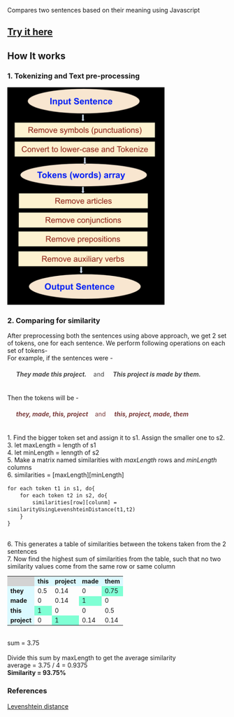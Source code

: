 Compares two sentences based on their meaning using Javascript

## <a target="_blank" href='https://abhinandan-kushwaha.github.io/sentence-comparison-based-on-meaning/'>Try it here</a>

## How It works

### 1. Tokenizing and Text pre-processing

<img src='./assets/sentencePreProcessing.png' alt='' width='360px'/>

### 2. Comparing for similarity

After preprocessing both the sentences using above approach, we get 2 set of tokens, one for each sentence. We perform following operations on each set of tokens-<br/>
For example, if the sentences were -
<p style="margin:20px;color: #454545;">
    <b><i>They made this project.</i></b>&nbsp; &nbsp; and &nbsp; &nbsp; <b><i>This project is made by them.</i></b> <br/>
</p>
<br/>
Then the tokens will be -
<p style="margin:20px;color: #7a3c3c;">
    <b><i>they, made, this, project</i></b>&nbsp; &nbsp; and &nbsp; &nbsp; <b><i>this, project, made, them</i></b> <br/>
</p>

<br/>
1. Find the bigger token set and assign it to s1. Assign the smaller one to s2. <br/> 
3. let maxLength = length of s1<br/>
4. let minLength = lenngth of s2 <br/>
5. Make a matrix named similarities with <i>maxLength</i> rows and <i>minLength</i> columns <br/>
6. similarities = [maxLength][minLength] <br/>

```
for each token t1 in s1, do{
    for each token t2 in s2, do{
        similarities[row][colunm] = similarityUsingLevenshteinDistance(t1,t2)
    }
}
```
<br/>
6. This generates a table of similarities between the tokens taken from the 2 sentences<br>
7. Now find the highest sum of similarities from the table, such that no two similarity values come from the same row or same column<br/>
<table>
    <tr>
        <td style="background-color: lightgray;"></td>
        <td style="background-color: rgb(219, 249, 255); font-weight: bold;">this</td>
        <td style="background-color: rgb(219, 249, 255); font-weight: bold;">project</td>
        <td style="background-color: rgb(219, 249, 255); font-weight: bold;">made</td>
        <td style="background-color: rgb(219, 249, 255); font-weight: bold;">them</td>
    </tr>
    <tr>
        <td style="background-color: rgb(219, 249, 255); font-weight: bold;">they</td>
        <td>0.5</td>
        <td>0.14</td>
        <td>0</td>
        <td style="background-color: aquamarine;">0.75</td>
    </tr>
    <tr><td style="background-color: rgb(219, 249, 255); font-weight: bold;">made</td>
        <td>0</td>
        <td>0.14</td>
        <td style="background-color: aquamarine;">1</td>
        <td>0</td>
    </tr>
    <tr>
        <td style="background-color: rgb(219, 249, 255); font-weight: bold;">this</td>
        <td style="background-color: aquamarine;">1</td>
        <td>0</td>
        <td>0</td>
        <td>0.5</td>
    </tr>
    <tr><td style="background-color: rgb(219, 249, 255); font-weight: bold;">project</td>
        <td>0</td>
        <td style="background-color: aquamarine;">1</td>
        <td>0.14</td>
        <td>0.14</td>
    </tr>
</table>
<br/>
sum = 3.75
<br/>
<br/>
Divide this sum by maxLength to get the average similarity
<br/>
average = 3.75 / 4 = 0.9375<br/>
<b>Similarity = 93.75%</b>

### References
<a target="_blank" href='https://en.wikipedia.org/wiki/Levenshtein_distance'>Levenshtein distance</a>

